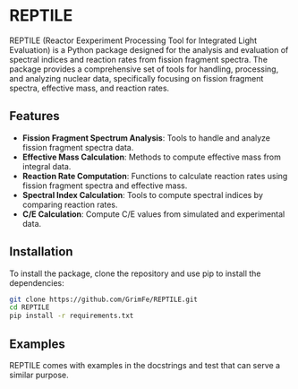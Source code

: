 # REPTILE 

REPTILE (Reactor Eexperiment Processing Tool for Integrated Light Evaluation) is a Python package designed for the analysis and evaluation of spectral indices and reaction rates from fission fragment spectra. The package provides a comprehensive set of tools for handling, processing, and analyzing nuclear data, specifically focusing on fission fragment spectra, effective mass, and reaction rates.

## Features

- **Fission Fragment Spectrum Analysis**: Tools to handle and analyze fission fragment spectra data.
- **Effective Mass Calculation**: Methods to compute effective mass from integral data.
- **Reaction Rate Computation**: Functions to calculate reaction rates using fission fragment spectra and effective mass.
- **Spectral Index Calculation**: Tools to compute spectral indices by comparing reaction rates.
- **C/E Calculation**: Compute C/E values from simulated and experimental data.

## Installation

To install the package, clone the repository and use pip to install the dependencies:
```sh
git clone https://github.com/GrimFe/REPTILE.git
cd REPTILE
pip install -r requirements.txt
```
## Examples

REPTILE comes with examples in the docstrings and test that can serve a similar purpose.
